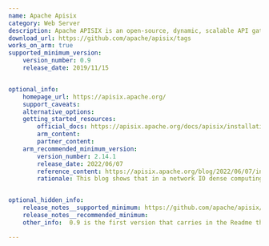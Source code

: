 ```yaml
---
name: Apache Apisix
category: Web Server
description: Apache APISIX is an open-source, dynamic, scalable API gateway that provides rich traffic management features such as load balancing, dynamic upstream, canary release, service mesh, and more.
download_url: https://github.com/apache/apisix/tags
works_on_arm: true
supported_minimum_version: 
    version_number: 0.9
    release_date: 2019/11/15


optional_info:
    homepage_url: https://apisix.apache.org/
    support_caveats:
    alternative_options: 
    getting_started_resources:
        official_docs: https://apisix.apache.org/docs/apisix/installation-guide/
        arm_content:
        partner_content:
    arm_recommended_minimum_version:
        version_number: 2.14.1
        release_date: 2022/06/07
        reference_content: https://apisix.apache.org/blog/2022/06/07/installation-performance-test-of-apigateway-apisix-on-aws-graviton3/
        rationale: This blog shows that in a network IO dense computing scenario such as API Gateway, Apisix running on AWS Graviton3 improves the performance by 76% compared to AWS Graviton2, while reducing latency by 38%. This data is even better than the official data given by AWS mentioned at the beginning of blog (25% performance improvement).


optional_hidden_info:
    release_notes__supported_minimum: https://github.com/apache/apisix/blob/v0.9/README.md
    release_notes__recommended_minimum: 
    other_info:  0.9 is the first version that carries in the Readme that APISIX has been installed and tested on ARM64 Ubuntu 18.04. 

---
```

